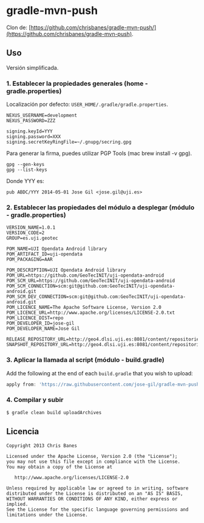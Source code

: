 gradle-mvn-push
===============

Clon de: [https://github.com/chrisbanes/gradle-mvn-push/](https://github.com/chrisbanes/gradle-mvn-push).


## Uso

Versión simplificada.

### 1. Establecer la propiedades generales (home - gradle.properties)

Localización por defecto:
`USER_HOME/.gradle/gradle.properties`.

```properties
NEXUS_USERNAME=development
NEXUS_PASSWORD=ZZZ

signing.keyId=YYY
signing.password=XXX
signing.secretKeyRingFile=~/.gnupg/secring.gpg
```

Para generar la firma, puedes utilizar PGP Tools (mac brew install -v gpg).

```
gpg --gen-keys
gpg --list-keys
```
Donde YYY es:

```
pub ABDC/YYY 2014-05-01 Jose Gil <jose.gil@uji.es>
```



### 2. Establecer las propiedades del módulo a desplegar (módulo - gradle.properties)

```properties
VERSION_NAME=1.0.1
VERSION_CODE=2
GROUP=es.uji.geotec

POM_NAME=UJI Opendata Android library
POM_ARTIFACT_ID=uji-opendata
POM_PACKAGING=AAR

POM_DESCRIPTION=UJI Opendata Android library
POM_URL=https://github.com/GeoTecINIT/uji-opendata-android
POM_SCM_URL=https://github.com/GeoTecINIT/uji-opendata-android
POM_SCM_CONNECTION=scm:git@github.com:GeoTecINIT/uji-opendata-android.git
POM_SCM_DEV_CONNECTION=scm:git@github.com:GeoTecINIT/uji-opendata-android.git
POM_LICENCE_NAME=The Apache Software License, Version 2.0
POM_LICENCE_URL=http://www.apache.org/licenses/LICENSE-2.0.txt
POM_LICENCE_DIST=repo
POM_DEVELOPER_ID=jose-gil
POM_DEVELOPER_NAME=Jose Gil

RELEASE_REPOSITORY_URL=http://geo4.dlsi.uji.es:8081/content/repositories/releases/
SNAPSHOT_REPOSITORY_URL=http://geo4.dlsi.uji.es:8081/content/repositories/snapshots/
```

### 3. Aplicar la llamada al script (módulo - build.gradle)

Add the following at the end of each `build.gradle` that you wish to upload:

```groovy
apply from: 'https://raw.githubusercontent.com/jose-gil/gradle-mvn-push/master/gradle-mvn-push.gradle'
```

### 4. Compilar y subir


```bash
$ gradle clean build uploadArchives
```
	

## Licencia

    Copyright 2013 Chris Banes

    Licensed under the Apache License, Version 2.0 (the "License");
    you may not use this file except in compliance with the License.
    You may obtain a copy of the License at

       http://www.apache.org/licenses/LICENSE-2.0

    Unless required by applicable law or agreed to in writing, software
    distributed under the License is distributed on an "AS IS" BASIS,
    WITHOUT WARRANTIES OR CONDITIONS OF ANY KIND, either express or implied.
    See the License for the specific language governing permissions and
    limitations under the License.
